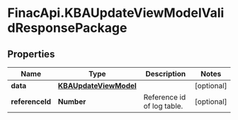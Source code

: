 # FinacApi.KBAUpdateViewModelValidResponsePackage

## Properties
Name | Type | Description | Notes
------------ | ------------- | ------------- | -------------
**data** | [**KBAUpdateViewModel**](KBAUpdateViewModel.md) |  | [optional] 
**referenceId** | **Number** | Reference id of log table. | [optional] 
